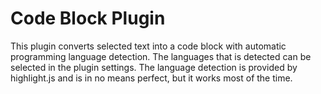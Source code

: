 # Code Block Plugin

This plugin converts selected text into a code block with automatic programming language detection. The languages that
is detected can be selected in the plugin settings. The language detection is provided by highlight.js and is in no means
perfect, but it works most of the time.
